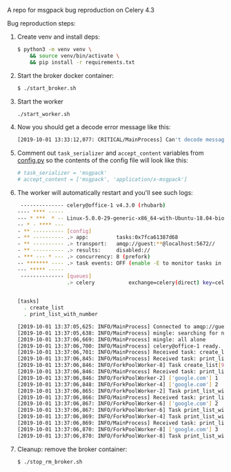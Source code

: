 A repo for msgpack bug reproduction on Celery 4.3

Bug reproduction steps:

1. Create venv and install deps:
    ```bash
    $ python3 -m venv venv \
        && source venv/bin/activate \
        && pip install -r requirements.txt
    ```

2. Start the broker docker container:

    ```bash
    $ ./start_broker.sh
    ```

3. Start the worker

    ```bash
   ./start_worker.sh
    ```

4. Now you should get a decode error message like this:

    ```bash
   [2019-10-01 13:33:12,077: CRITICAL/MainProcess] Can't decode message body: DecodeError(ExtraData([[], {}, ...
   ```

5. Comment out `task_serializer` and `accept_content` variables from [config.py](./config.py) so the contents
of the config file will look like this:

    ```python
    # task_serializer = 'msgpack'
    # accept_content = ['msgpack', 'application/x-msgpack']
    ```

6. The worker will automatically restart and you'll see such logs:

    ```bash
     -------------- celery@office-1 v4.3.0 (rhubarb)
    ---- **** ----- 
    --- * ***  * -- Linux-5.0.0-29-generic-x86_64-with-Ubuntu-18.04-bionic 2019-10-01 13:37:05
    -- * - **** --- 
    - ** ---------- [config]
    - ** ---------- .> app:         tasks:0x7fca61387d68
    - ** ---------- .> transport:   amqp://guest:**@localhost:5672//
    - ** ---------- .> results:     disabled://
    - *** --- * --- .> concurrency: 8 (prefork)
    -- ******* ---- .> task events: OFF (enable -E to monitor tasks in this worker)
    --- ***** ----- 
     -------------- [queues]
                    .> celery           exchange=celery(direct) key=celery
                    
    
    [tasks]
      . create_list
      . print_list_with_number
    
    [2019-10-01 13:37:05,625: INFO/MainProcess] Connected to amqp://guest:**@127.0.0.1:5672//
    [2019-10-01 13:37:05,638: INFO/MainProcess] mingle: searching for neighbors
    [2019-10-01 13:37:06,669: INFO/MainProcess] mingle: all alone
    [2019-10-01 13:37:06,700: INFO/MainProcess] celery@office-1 ready.
    [2019-10-01 13:37:06,701: INFO/MainProcess] Received task: create_list[987a2638-c9fe-43d3-826c-d87f321b463f]  
    [2019-10-01 13:37:06,845: INFO/MainProcess] Received task: print_list_with_number[bc5eddec-1263-4551-bdbb-050667eefc82]  
    [2019-10-01 13:37:06,846: INFO/ForkPoolWorker-8] Task create_list[987a2638-c9fe-43d3-826c-d87f321b463f] succeeded in 0.03962553100063815s: ['google.com']
    [2019-10-01 13:37:06,846: INFO/MainProcess] Received task: print_list_with_number[6c0d7a3c-bbff-4ecb-8d68-ee2a576f1086]  
    [2019-10-01 13:37:06,846: INFO/ForkPoolWorker-2] ['google.com'] 1
    [2019-10-01 13:37:06,848: INFO/ForkPoolWorker-4] ['google.com'] 2
    [2019-10-01 13:37:06,865: INFO/ForkPoolWorker-2] Task print_list_with_number[bc5eddec-1263-4551-bdbb-050667eefc82] succeeded in 0.01884706000055303s: ['google.com']
    [2019-10-01 13:37:06,866: INFO/MainProcess] Received task: print_list_with_number[74969f15-6306-40d4-9e55-1cef594354d5]  
    [2019-10-01 13:37:06,867: INFO/ForkPoolWorker-6] ['google.com'] 2
    [2019-10-01 13:37:06,867: INFO/ForkPoolWorker-6] Task print_list_with_number[74969f15-6306-40d4-9e55-1cef594354d5] succeeded in 0.0006498500006273389s: ['google.com']
    [2019-10-01 13:37:06,869: INFO/ForkPoolWorker-4] Task print_list_with_number[6c0d7a3c-bbff-4ecb-8d68-ee2a576f1086] succeeded in 0.021286719998897752s: ['google.com']
    [2019-10-01 13:37:06,869: INFO/MainProcess] Received task: print_list_with_number[04147cd4-1b2a-4143-98f8-02749dbbaa2b]  
    [2019-10-01 13:37:06,870: INFO/ForkPoolWorker-8] ['google.com'] 3
    [2019-10-01 13:37:06,870: INFO/ForkPoolWorker-8] Task print_list_with_number[04147cd4-1b2a-4143-98f8-02749dbbaa2b] succeeded in 0.00020611299987649545s: ['google.com']
   ```

6.  Cleanup: remove the broker container:

    ```bash
    $ ./stop_rm_broker.sh 
    ```
